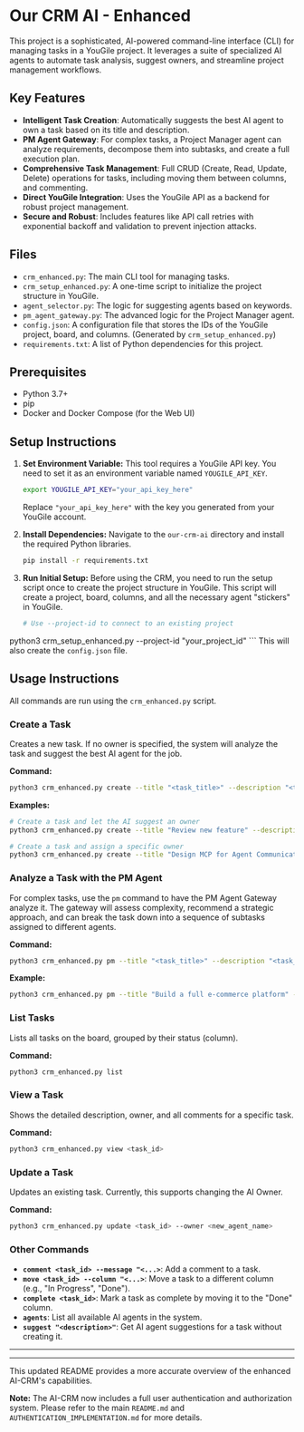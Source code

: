 # Our CRM AI - Enhanced

This project is a sophisticated, AI-powered command-line interface (CLI) for managing tasks in a YouGile project. It leverages a suite of specialized AI agents to automate task analysis, suggest owners, and streamline project management workflows.

## Key Features

- **Intelligent Task Creation**: Automatically suggests the best AI agent to own a task based on its title and description.
- **PM Agent Gateway**: For complex tasks, a Project Manager agent can analyze requirements, decompose them into subtasks, and create a full execution plan.
- **Comprehensive Task Management**: Full CRUD (Create, Read, Update, Delete) operations for tasks, including moving them between columns, and commenting.
- **Direct YouGile Integration**: Uses the YouGile API as a backend for robust project management.
- **Secure and Robust**: Includes features like API call retries with exponential backoff and validation to prevent injection attacks.

## Files

- `crm_enhanced.py`: The main CLI tool for managing tasks.
- `crm_setup_enhanced.py`: A one-time script to initialize the project structure in YouGile.
- `agent_selector.py`: The logic for suggesting agents based on keywords.
- `pm_agent_gateway.py`: The advanced logic for the Project Manager agent.
- `config.json`: A configuration file that stores the IDs of the YouGile project, board, and columns. (Generated by `crm_setup_enhanced.py`)
- `requirements.txt`: A list of Python dependencies for this project.

## Prerequisites

- Python 3.7+
- pip
- Docker and Docker Compose (for the Web UI)

## Setup Instructions

1.  **Set Environment Variable:**
    This tool requires a YouGile API key. You need to set it as an environment variable named `YOUGILE_API_KEY`.

    ```bash
    export YOUGILE_API_KEY="your_api_key_here"
    ```
    Replace `"your_api_key_here"` with the key you generated from your YouGile account.

2.  **Install Dependencies:**
    Navigate to the `our-crm-ai` directory and install the required Python libraries.
    ```bash
    pip install -r requirements.txt
    ```

3.  **Run Initial Setup:**
    Before using the CRM, you need to run the setup script once to create the project structure in YouGile. This script will create a project, board, columns, and all the necessary agent "stickers" in YouGile.
    ```bash
    # Use --project-id to connect to an existing project
python3 crm_setup_enhanced.py --project-id "your_project_id"
    ```
    This will also create the `config.json` file.

## Usage Instructions

All commands are run using the `crm_enhanced.py` script.

### Create a Task
Creates a new task. If no owner is specified, the system will analyze the task and suggest the best AI agent for the job.

**Command:**
```bash
python3 crm_enhanced.py create --title "<task_title>" --description "<task_description>" [--owner <agent_name>] [--no-ai-suggest]
```

**Examples:**
```bash
# Create a task and let the AI suggest an owner
python3 crm_enhanced.py create --title "Review new feature" --description "Review the latest code submission for the AI owner feature."

# Create a task and assign a specific owner
python3 crm_enhanced.py create --title "Design MCP for Agent Communication" --owner "api-documenter"
```

### Analyze a Task with the PM Agent
For complex tasks, use the `pm` command to have the PM Agent Gateway analyze it. The gateway will assess complexity, recommend a strategic approach, and can break the task down into a sequence of subtasks assigned to different agents.

**Command:**
```bash
python3 crm_enhanced.py pm --title "<task_title>" --description "<task_description>"
```

**Example:**
```bash
python3 crm_enhanced.py pm --title "Build a full e-commerce platform" --description "The platform needs user auth, product catalog, a shopping cart, and payment integration."
```

### List Tasks
Lists all tasks on the board, grouped by their status (column).

**Command:**
```bash
python3 crm_enhanced.py list
```

### View a Task
Shows the detailed description, owner, and all comments for a specific task.

**Command:**
```bash
python3 crm_enhanced.py view <task_id>
```

### Update a Task
Updates an existing task. Currently, this supports changing the AI Owner.

**Command:**
```bash
python3 crm_enhanced.py update <task_id> --owner <new_agent_name>
```

### Other Commands

- **`comment <task_id> --message "<...>`**: Add a comment to a task.
- **`move <task_id> --column "<...>`**: Move a task to a different column (e.g., "In Progress", "Done").
- **`complete <task_id>`**: Mark a task as complete by moving it to the "Done" column.
- **`agents`**: List all available AI agents in the system.
- **`suggest "<description>"`**: Get AI agent suggestions for a task without creating it.

---
---
This updated README provides a more accurate overview of the enhanced AI-CRM's capabilities.

**Note:** The AI-CRM now includes a full user authentication and authorization system. Please refer to the main `README.md` and `AUTHENTICATION_IMPLEMENTATION.md` for more details.
